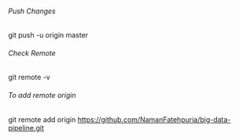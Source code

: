 ###### Push Changes
git push -u origin master

###### Check Remote 
git remote -v

###### To add remote origin
git remote add origin https://github.com/NamanFatehpuria/big-data-pipeline.git


